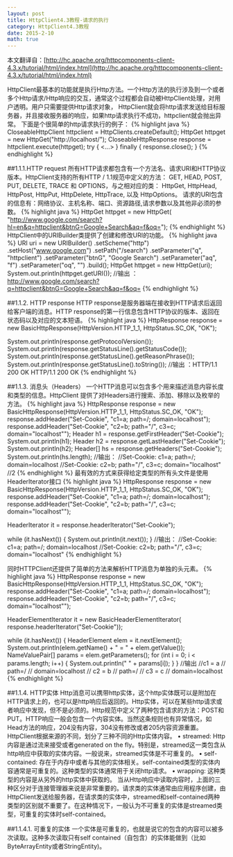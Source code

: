 ```yaml
---
layout: post
title: HttpClient4.3教程-请求的执行
category: HttpClient4.3教程
date: 2015-2-10
math: true
---
```


<!-- more -->

本文翻译自：[http://hc.apache.org/httpcomponents-client-4.3.x/tutorial/html/index.html](http://hc.apache.org/httpcomponents-client-4.3.x/tutorial/html/index.html)

HttpClient最基本的功能就是执行Http方法。一个Http方法的执行涉及到一个或者多个Http请求/Http响应的交互，通常这个过程都会自动被HttpClient处理，对用户透明。用户只需要提供Http请求对象，
HttpClient就会将http请求发送给目标服务器，并且接收服务器的响应，如果http请求执行不成功，httpclient就会抛出异常。
下面是个很简单的http请求执行的例子：
{% highlight java %}
CloseableHttpClient httpclient = HttpClients.createDefault();
HttpGet httpget = new HttpGet("http://localhost/");
CloseableHttpResponse response = httpclient.execute(httpget);
try {
    <...>
} finally {
    response.close();
}
{% endhighlight %}

##1.1.1.HTTP request
所有HTTP请求都包含有一个方法名、请求URI和HTTP协议版本。HttpClient支持的所有HTTP / 1.1规范中定义的方法： GET, HEAD, POST, PUT, DELETE, TRACE 和 OPTIONS，与之相对应的类：
HttpGet, HttpHead, HttpPost, HttpPut, HttpDelete, HttpTrace, 以及 HttpOptions。
请求的URI包含的信息有：网络协议、主机名称、端口、资源路径,请求参数以及其他非必须的参数。
{% highlight java %}
HttpGet httpget = new HttpGet(
     "http://www.google.com/search?hl=en&q=httpclient&btnG=Google+Search&aq=f&oq=");
{% endhighlight %}
HttpClient中的URIBuilder类提供了创建和修改URI的功能。
{% highlight java %}
URI uri = new URIBuilder()
        .setScheme("http")
        .setHost("www.google.com")
        .setPath("/search")
        .setParameter("q", "httpclient")
        .setParameter("btnG", "Google Search")
        .setParameter("aq", "f")
        .setParameter("oq", "")
        .build();
HttpGet httpget = new HttpGet(uri);
System.out.println(httpget.getURI());
//输出 ：http://www.google.com/search?q=httpclient&btnG=Google+Search&aq=f&oq=
{% endhighlight %}

##1.1.2. HTTP response
HTTP response是服务器端在接收到HTTP请求后返回给客户端的消息。HTTP response的第一行信息包含HTTP协议的版本、返回在状态码以及对应的文本短语。
{% highlight java %}
HttpResponse response = new BasicHttpResponse(HttpVersion.HTTP_1_1,
HttpStatus.SC_OK, "OK");

System.out.println(response.getProtocolVersion());
System.out.println(response.getStatusLine().getStatusCode());
System.out.println(response.getStatusLine().getReasonPhrase());
System.out.println(response.getStatusLine().toString());
//输出 ：HTTP/1.1
      200
      OK
      HTTP/1.1 200 OK
{% endhighlight %}

##1.1.3. 消息头（Headers）
一个HTTP消息可以包含多个用来描述消息内容长度和类型的信息。HttpClient 提供了对Headers进行搜索、添加、移除以及枚举的方法。
{% highlight java %}
HttpResponse response = new BasicHttpResponse(HttpVersion.HTTP_1_1,
    HttpStatus.SC_OK, "OK");
response.addHeader("Set-Cookie",
    "c1=a; path=/; domain=localhost");
response.addHeader("Set-Cookie",
    "c2=b; path=\"/\", c3=c; domain=\"localhost\"");
Header h1 = response.getFirstHeader("Set-Cookie");
System.out.println(h1);
Header h2 = response.getLastHeader("Set-Cookie");
System.out.println(h2);
Header[] hs = response.getHeaders("Set-Cookie");
System.out.println(hs.length);
//输出：
//Set-Cookie: c1=a; path=/; domain=localhost
//Set-Cookie: c2=b; path="/", c3=c; domain="localhost"
//2
{% endhighlight %}
最有效的方式来获得给定类型的所有头文件是使用HeaderIterator接口
{% highlight java %}
HttpResponse response = new BasicHttpResponse(HttpVersion.HTTP_1_1,
    HttpStatus.SC_OK, "OK");
response.addHeader("Set-Cookie",
    "c1=a; path=/; domain=localhost");
response.addHeader("Set-Cookie",
    "c2=b; path=\"/\", c3=c; domain=\"localhost\"");

HeaderIterator it = response.headerIterator("Set-Cookie");

while (it.hasNext()) {
    System.out.println(it.next());
}
//输出：
//Set-Cookie: c1=a; path=/; domain=localhost
//Set-Cookie: c2=b; path="/", c3=c; domain="localhost"
{% endhighlight %}

同时HTTPClient还提供了简单的方法来解析HTTP消息为单独的头元素。
{% highlight java %}
HttpResponse response = new BasicHttpResponse(HttpVersion.HTTP_1_1,
    HttpStatus.SC_OK, "OK");
response.addHeader("Set-Cookie",
    "c1=a; path=/; domain=localhost");
response.addHeader("Set-Cookie",
    "c2=b; path=\"/\", c3=c; domain=\"localhost\"");

HeaderElementIterator it = new BasicHeaderElementIterator(
    response.headerIterator("Set-Cookie"));

while (it.hasNext()) {
    HeaderElement elem = it.nextElement();
    System.out.println(elem.getName() + " = " + elem.getValue());
    NameValuePair[] params = elem.getParameters();
    for (int i = 0; i < params.length; i++) {
        System.out.println(" " + params[i]);
    }
}
//输出
//c1 = a
// path=/
// domain=localhost
//  c2 = b
//  path=/
//  c3 = c
//  domain=localhost
{% endhighlight %}

##1.1.4. HTTP实体
Http消息可以携带http实体，这个http实体既可以是附加在HTTP请求上的，也可以是http响应后返回的。Http实体，可以在某些http请求或者响应中发现，但不是必须的。Http规范中定义了两种包含请求的方法：POST和PUT。HTTP响应一般会包含一个内容实体。当然这条规则也有异常情况，如Head方法的响应，204没有内容，304没有修改或者205内容资源重置。
HttpClient根据来源的不同，划分了三种不同的Http实体内容。
•	streamed: Http内容是通过流来接受或者generated on the fly。特别是，streamed这一类包含从http响应中获取的实体内容。一般说来，streamed实体是不可重复的。
•	self-contained: 存在于内存中或者与其他的实体相关。self-contained类型的实体内容通常是可重复的。这种类型的实体通常用于关闭http请求。
•	wrapping: 这种类型的内容是从另外的http实体中获取的。
当从Http响应中读取内容时，上面的三种区分对于连接管理器来说是非常重要的。请求类的实体通常由应用程序创建，由HttpClient发送给服务器，在请求类的实体中，streamed和self-contained两种类型的区别就不重要了。在这种情况下，一般认为不可重复的实体是streamed类型，可重复的实体时self-contained。

##1.1.4.1. 可重复的实体
一个实体是可重复的，也就是说它的包含的内容可以被多次读取。这种多次读取只有self contained（自包含）的实体能做到（比如ByteArrayEntity或者StringEntity)。






